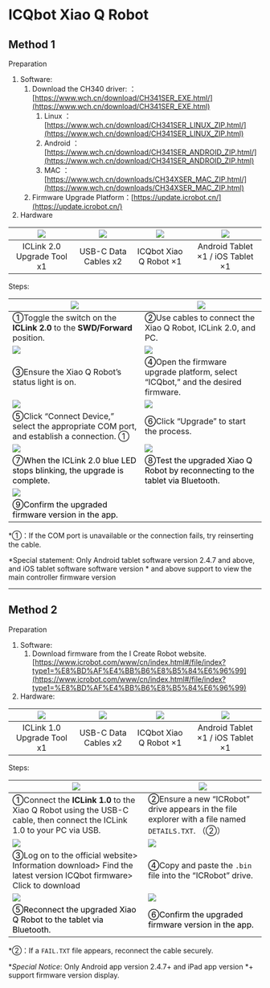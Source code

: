 # ICQbot Xiao Q Robot

## Method 1  

 Preparation  

1. Software:  
    1.  Download the CH340 driver:  ：[https://www.wch.cn/download/CH341SER_EXE.html/](https://www.wch.cn/download/CH341SER_EXE.html)
        1. Linux ：[https://www.wch.cn/download/CH341SER_LINUX_ZIP.html/](https://www.wch.cn/download/CH341SER_LINUX_ZIP.html)
        2. Android ：[https://www.wch.cn/download/CH341SER_ANDROID_ZIP.html/](https://www.wch.cn/download/CH341SER_ANDROID_ZIP.html)
        3. MAC ：[https://www.wch.cn/downloads/CH34XSER_MAC_ZIP.html/](https://www.wch.cn/downloads/CH34XSER_MAC_ZIP.html)
    2. Firmware Upgrade Platform：[https://update.icrobot.cn/](https://update.icrobot.cn/)
2.  Hardware  

| ![](https://cdn.nlark.com/yuque/0/2024/png/21413468/1732931390830-7ff5b017-5b38-4d0d-a6aa-e0414baf66aa.png) | ![](https://cdn.nlark.com/yuque/0/2024/png/21413468/1732884372551-2c714873-ebcb-4c3f-a1d5-49eba4714eb4.png) | ![](https://cdn.nlark.com/yuque/0/2024/png/21413468/1732931313940-e0957fb9-ab96-491e-be2e-5ad5a04d209d.png) | ![](https://cdn.nlark.com/yuque/0/2024/png/21413468/1732931484328-62c0bff2-23c7-4409-8a1a-5fdad649d0f3.png) |
| :---: | :---: | :---: | :---: |
| ICLink 2.0 Upgrade Tool x1  | USB-C Data Cables x2  | ICQbot Xiao Q Robot ×1  |  Android Tablet ×1 / iOS Tablet ×1  |


Steps:  

| ![](https://cdn.nlark.com/yuque/0/2024/gif/21413468/1732846558370-b04b5014-4a9e-48b7-a0d4-23fbb12aaaea.gif) | ![](https://cdn.nlark.com/yuque/0/2024/gif/21413468/1732846578674-ceca901d-e743-48d7-8dbf-f59e897e7ad6.gif) |
| --- | --- |
| <font style="color:rgb(0, 0, 0);">①</font><font style="color:rgb(31, 31, 31);">Toggle the switch on the </font>**ICLink 2.0**<font style="color:rgb(31, 31, 31);"> to the </font>**SWD/Forward**<font style="color:rgb(31, 31, 31);"> position.  </font> | <font style="color:rgb(0, 0, 0);">②</font>Use cables to connect the Xiao Q Robot, ICLink 2.0, and PC.   |
| ![](https://cdn.nlark.com/yuque/0/2024/gif/21413468/1732846794259-6e718823-1270-4213-8694-15f638f23dd7.gif) | ![](https://cdn.nlark.com/yuque/0/2024/gif/21413468/1732849467830-e734d54d-3d76-4c51-820c-971c47333fc4.gif) |
| <font style="color:rgb(0, 0, 0);">③</font>Ensure the Xiao Q Robot’s status light is on.   | <font style="color:rgb(0, 0, 0);">④</font>Open the firmware upgrade platform, select “ICQbot,” and the desired firmware.   |
| ![](https://cdn.nlark.com/yuque/0/2024/gif/21413468/1732849789052-a7e68c75-4b4b-479c-97da-df9b7b3dd947.gif) | ![](https://cdn.nlark.com/yuque/0/2024/gif/21413468/1732849809279-0ba9fd24-0ac3-4c1c-8984-fa9887a72d0f.gif) |
| <font style="color:rgb(0, 0, 0);">⑤</font>Click “Connect Device,” select the appropriate COM port, and establish a connection.  ① | <font style="color:rgb(0, 0, 0);">⑥</font>Click “Upgrade” to start the process.   |
| ![](https://cdn.nlark.com/yuque/0/2024/gif/21413468/1732875387149-e94fb70e-b84b-419a-a40b-124c6d23c1f7.gif) | ![](https://cdn.nlark.com/yuque/0/2024/gif/21413468/1732875410284-6ba6678e-0067-4bb9-bde5-e616f460e771.gif) |
| <font style="color:rgb(0, 0, 0);">⑦When the ICLink 2.0 blue LED stops blinking, the upgrade is complete.  </font> | <font style="color:rgb(0, 0, 0);">⑧Test the upgraded Xiao Q Robot by reconnecting to the tablet via Bluetooth.  </font> |
| ![](https://cdn.nlark.com/yuque/0/2024/gif/21413468/1732875413091-47ab5192-76ba-4195-b820-6dfe4037c9ff.gif) | <font style="color:rgb(0, 0, 0);"></font> |
| <font style="color:rgb(0, 0, 0);">⑨Confirm the upgraded firmware version in the app.  </font> | <font style="color:rgb(0, 0, 0);"></font> |


*①：If the COM port is unavailable or the connection fails, try reinserting the cable.  

*Special statement: Only Android tablet software version 2.4.7 and above, and iOS tablet software software version * and above support to view the main controller firmware version

---

##  Method 2  
Preparation  

1. Software:  
    1.  Download firmware from the I Create Robot website. [https://www.icrobot.com/www/cn/index.html#/file/index?type1=%E8%BD%AF%E4%BB%B6%E8%B5%84%E6%96%99](https://www.icrobot.com/www/cn/index.html#/file/index?type1=%E8%BD%AF%E4%BB%B6%E8%B5%84%E6%96%99)
2. Hardware:  

| ![](https://cdn.nlark.com/yuque/0/2024/png/21413468/1732936411837-ad630a83-6e9e-4f6c-89a5-e69ed75a368c.png) | ![](https://cdn.nlark.com/yuque/0/2024/png/21413468/1732884381949-58a60c12-6375-4ee9-8824-b01d5cb64574.png) | ![](https://cdn.nlark.com/yuque/0/2024/png/21413468/1732931338271-06668c56-b63f-48ec-9b5a-bab753ae3b8e.png) | ![](https://cdn.nlark.com/yuque/0/2024/png/21413468/1732931491336-86813936-f1de-44f0-98a9-e5903275bf6a.png) |
| :---: | :---: | :---: | :---: |
| ICLink 1.0 Upgrade Tool x1 | USB-C Data Cables x2  | ICQbot Xiao Q Robot ×1  |  Android Tablet ×1 / iOS Tablet ×1 |


Steps:  

| ![](https://cdn.nlark.com/yuque/0/2024/gif/21413468/1732883917574-666c691c-c1d9-413e-a535-621eb61fc52f.gif) | ![](https://cdn.nlark.com/yuque/0/2024/gif/21413468/1732882931335-8a94beb7-ffd3-41c4-94cb-7d0fcff6179b.gif) |
| --- | --- |
| <font style="color:rgb(0, 0, 0);">①</font><font style="color:rgb(31, 31, 31);">Connect the </font>**ICLink 1.0**<font style="color:rgb(31, 31, 31);"> to the Xiao  Q Robot using the USB-C cable, then connect the ICLink 1.0 to your PC via USB.  </font> | <font style="color:rgb(0, 0, 0);">②</font>Ensure a new “ICRobot” drive appears in the file explorer with a file named `DETAILS.TXT`.  （②） |
| ![](https://cdn.nlark.com/yuque/0/2024/gif/21413468/1732882027585-d70373c8-8160-483c-8200-bde5e7d1f38c.gif) | ![](https://cdn.nlark.com/yuque/0/2024/gif/21413468/1732883377727-bd791abf-21b7-4b57-b893-da6cee2f2c27.gif) |
| <font style="color:rgb(0, 0, 0);">③</font>Log on to the official website> Information download> Find the latest version ICQbot firmware> Click to download | <font style="color:rgb(0, 0, 0);">④</font>Copy and paste the `.bin` file into the “ICRobot” drive.   |
| ![](https://cdn.nlark.com/yuque/0/2024/gif/21413468/1732875410284-6ba6678e-0067-4bb9-bde5-e616f460e771.gif) | ![](https://cdn.nlark.com/yuque/0/2024/gif/21413468/1732875413091-47ab5192-76ba-4195-b820-6dfe4037c9ff.gif) |
| <font style="color:rgb(0, 0, 0);">⑤Reconnect the upgraded Xiao Q Robot to the tablet via Bluetooth.  </font> | <font style="color:rgb(0, 0, 0);">⑥Confirm the upgraded firmware version in the app.  </font> |


*②：If a `FAIL.TXT` file appears, reconnect the cable securely.  

*_Special Notice_: Only Android app version 2.4.7+ and iPad app version *+ support firmware version display.  

